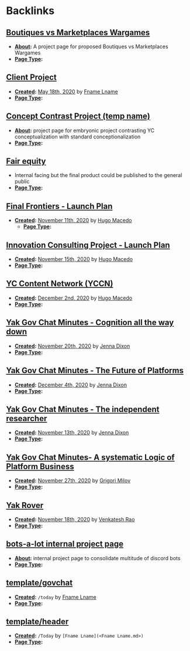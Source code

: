 
# Backlinks
## [Boutiques vs Marketplaces Wargames](<Boutiques vs Marketplaces Wargames.md>)
- **[About](<About.md>):** A project page for proposed Boutiques vs Marketplaces Wargames
- **[Page Type](<Page Type.md>):**

## [Client Project](<Client Project.md>)
- **[Created](<Created.md>):** [May 18th, 2020](<May 18th, 2020.md>) by [Fname Lname](<Fname Lname.md>)
- **[Page Type](<Page Type.md>):**

## [Concept Contrast Project (temp name)](<Concept Contrast Project (temp name).md>)
- **[About](<About.md>):** project page for embryonic project contrasting YC conceptualization with standard conceptionalization
- **[Page Type](<Page Type.md>):**

## [Fair equity](<Fair equity.md>)
- Internal facing but the final product could be published to the general public 
- **[Page Type](<Page Type.md>):**

## [Final Frontiers - Launch Plan](<Final Frontiers - Launch Plan.md>)
- **[Created](<Created.md>):** [November 11th, 2020](<November 11th, 2020.md>) by [Hugo Macedo](<Hugo Macedo.md>)
    - **[Page Type](<Page Type.md>):**

## [Innovation Consulting Project - Launch Plan](<Innovation Consulting Project - Launch Plan.md>)
- **[Created](<Created.md>):** [November 15th, 2020](<November 15th, 2020.md>) by [Hugo Macedo](<Hugo Macedo.md>) 
- **[Page Type](<Page Type.md>):**

## [YC Content Network (YCCN)](<YC Content Network (YCCN).md>)
- **[Created](<Created.md>):** [December 2nd, 2020](<December 2nd, 2020.md>) by [Hugo Macedo](<Hugo Macedo.md>) 
- **[Page Type](<Page Type.md>):**

## [Yak Gov Chat Minutes - Cognition all the way down](<Yak Gov Chat Minutes - Cognition all the way down.md>)
- **[Created](<Created.md>):** [November 20th, 2020](<November 20th, 2020.md>) by [Jenna Dixon](<Jenna Dixon.md>)
- **[Page Type](<Page Type.md>):**

## [Yak Gov Chat Minutes - The Future of Platforms](<Yak Gov Chat Minutes - The Future of Platforms.md>)
- **[Created](<Created.md>):** [December 4th, 2020](<December 4th, 2020.md>) by [Jenna Dixon](<Jenna Dixon.md>)
- **[Page Type](<Page Type.md>):**

## [Yak Gov Chat Minutes - The independent researcher](<Yak Gov Chat Minutes - The independent researcher.md>)
- **[Created](<Created.md>):** [November 13th, 2020](<November 13th, 2020.md>) by [Jenna Dixon](<Jenna Dixon.md>)
- **[Page Type](<Page Type.md>):**

## [Yak Gov Chat Minutes- A systematic Logic of Platform Business](<Yak Gov Chat Minutes- A systematic Logic of Platform Business.md>)
- **[Created](<Created.md>):** [November 27th, 2020](<November 27th, 2020.md>) by [Grigori Milov](<Grigori Milov.md>)
- **[Page Type](<Page Type.md>):**

## [Yak Rover](<Yak Rover.md>)
- **[Created](<Created.md>):** [November 18th, 2020](<November 18th, 2020.md>) by [Venkatesh Rao](<Venkatesh Rao.md>)
- **[Page Type](<Page Type.md>):**

## [bots-a-lot internal project page](<bots-a-lot internal project page.md>)
- **[About](<About.md>):** internal project page to consolidate multitude of discord bots
- **[Page Type](<Page Type.md>):**

## [template/govchat](<template/govchat.md>)
- **[Created](<Created.md>):** `/today` by [Fname Lname](<Fname Lname.md>)
- **[Page Type](<Page Type.md>):**

## [template/header](<template/header.md>)
- **[Created](<Created.md>):** `/Today` by `[Fname Lname](<Fname Lname.md>)`
- **[Page Type](<Page Type.md>):**

